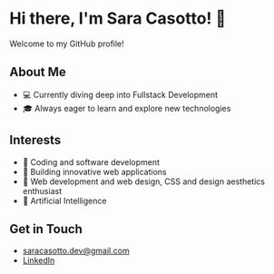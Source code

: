 # Hi there, I'm Sara Casotto! 👋

Welcome to my GitHub profile!

## About Me
- 💻 Currently diving deep into Fullstack Development
- 🎓 Always eager to learn and explore new technologies

## Interests
- 🌱 Coding and software development
- 🚀 Building innovative web applications
- 🎨 Web development and web design, CSS and design aesthetics enthusiast
- 🤖 Artificial Intelligence

## Get in Touch
- [saracasotto.dev@gmail.com](mailto:saracasotto.dev@gmail.com)
- [LinkedIn](https://www.linkedin.com/in/saracasotto)
<!---
saracasotto/saracasotto is a ✨ special ✨ repository because its `README.md` (this file) appears on your GitHub profile.
You can click the Preview link to take a look at your changes.
--->
